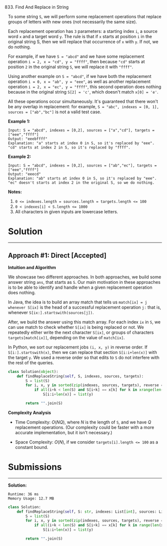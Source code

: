 833. Find And Replace in String

To some string `S`, we will perform some replacement operations that replace groups of letters with new ones (not necessarily the same size).

Each replacement operation has `3` parameters: a starting index `i`, a source word `x` and a target word `y`.  The rule is that if `x` starts at position `i` in the original string S, then we will replace that occurrence of `x` with `y`.  If not, we do nothing.

For example, if we have `S = "abcd"` and we have some replacement operation `i = 2, x = "cd", y = "ffff"`, then because `"cd"` starts at position `2` in the original string `S`, we will replace it with `"ffff"`.

Using another example on `S = "abcd"`, if we have both the replacement operation `i = 0, x = "ab", y = "eee"`, as well as another replacement operation `i = 2, x = "ec", y = "ffff"`, this second operation does nothing because in the original string `S[2] = 'c'`, which doesn't match `x[0] = 'e'`.

All these operations occur simultaneously.  It's guaranteed that there won't be any overlap in replacement: for example, `S = "abc", indexes = [0, 1], sources = ["ab","bc"]` is not a valid test case.

**Example 1:**
```
Input: S = "abcd", indexes = [0,2], sources = ["a","cd"], targets = ["eee","ffff"]
Output: "eeebffff"
Explanation: "a" starts at index 0 in S, so it's replaced by "eee".
"cd" starts at index 2 in S, so it's replaced by "ffff".
```

**Example 2:**
```
Input: S = "abcd", indexes = [0,2], sources = ["ab","ec"], targets = ["eee","ffff"]
Output: "eeecd"
Explanation: "ab" starts at index 0 in S, so it's replaced by "eee". 
"ec" doesn't starts at index 2 in the original S, so we do nothing.
```

**Notes:**

1. `0 <= indexes.length = sources.length = targets.length <= 100`
1. `0 < indexes[i] < S.length <= 1000`
1. All characters in given inputs are lowercase letters.

# Solution
---
## Approach #1: Direct [Accepted]
**Intuition and Algorithm**

We showcase two different approaches. In both approaches, we build some answer string `ans`, that starts as `S`. Our main motivation in these approaches is to be able to identify and handle when a given replacement operation does nothing.

In Java, the idea is to build an array match that tells us `match[ix] = j whenever S[ix]` is the head of a successful replacement operation `j:` that is, whenever `S[ix:].startswith(sources[j])`.

After, we build the answer using this match array. For each index `ix` in `S`, we can use match to check whether `S[ix]` is being replaced or not. We repeatedly either write the next character `S[ix]`, or groups of characters `targets[match[ix]]`, depending on the value of `match[ix]`.

In Python, we sort our replacement jobs `(i, x, y)` in reverse order. If `S[i:].startswith(x)`, then we can replace that section `S[i:i+len(x)]` with the target `y`. We used a reverse order so that edits to `S` do not interfere with the rest of the queries.

```python
class Solution(object):
    def findReplaceString(self, S, indexes, sources, targets):
        S = list(S)
        for i, x, y in sorted(zip(indexes, sources, targets), reverse = True):
            if all(i+k < len(S) and S[i+k] == x[k] for k in xrange(len(x))):
                S[i:i+len(x)] = list(y)

        return "".join(S)
```

**Complexity Analysis**

* Time Complexity: $O(NQ)$, where $N$ is the length of `S`, and we have $Q$ replacement operations. (Our complexity could be faster with a more accurate implementation, but it isn't necessary.)

* Space Complexity: $O(N)$, if we consider `targets[i].length <= 100` as a constant bound.

# Submissions
---
**Solution:**
```
Runtime: 36 ms
Memory Usage: 12.7 MB
```
```python
class Solution:
    def findReplaceString(self, S: str, indexes: List[int], sources: List[str], targets: List[str]) -> str:
        S = list(S)
        for i, x, y in sorted(zip(indexes, sources, targets), reverse = True):
            if all(i+k < len(S) and S[i+k] == x[k] for k in range(len(x))):
                S[i:i+len(x)] = list(y)

        return "".join(S)
```